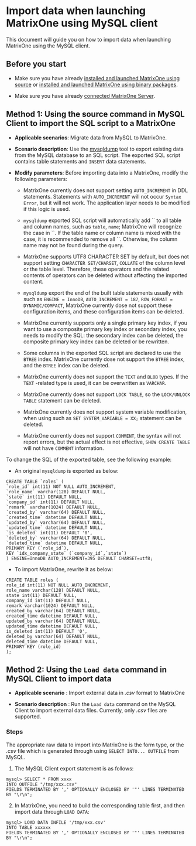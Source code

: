 # Import data when launching MatrixOne using MySQL client

This document will guide you on how to import data when launching MatrixOne using the MySQL client.

## Before you start

- Make sure you have already [installed and launched MatrixOne using source](https://docs.matrixorigin.io/0.5.1/MatrixOne/Get-Started/install-standalone-matrixone/#method-1-building-from-source) or [installed and launched MatrixOne using binary packages](https://docs.matrixorigin.io/0.5.1/MatrixOne/Get-Started/install-standalone-matrixone/#method-2-downloading-binary-packages).

- Make sure you have already [connected MatrixOne Server](../../Get-Started/connect-to-matrixone-server.md).

## Method 1: Using the source command in MySQL Client to import the SQL script to a MatrixOne

- **Applicable scenarios**: Migrate data from MySQL to MatrixOne.
- **Scenario description**: Use the [mysqldump](https://dev.mysql.com/doc/refman/8.0/en/mysqldump.html) tool to export existing data from the MySQL database to an SQL script. The exported SQL script contains table statements and `INSERT` data statements.
- **Modify parameters**: Before importing data into a MatrixOne, modify the following parameters:

  + MatrixOne currently does not support setting `AUTO_INCREMENT` in DDL statements. Statements with `AUTO_INCREMENT` will not occur `Syntax Error`, but it will not work. The application layer needs to be modified if this logic is used.

  + `mysqldump` exported SQL script will automatically add \`\` to all table and column names, such as `table`, `name`; MatrixOne will recognize the case in \`\`. If the table name or column name is mixed with the case, it is recommended to remove all \`\`. Otherwise, the column name may not be found during the query.

  + MatrixOne supports UTF8 CHARACTER SET by default, but does not support setting `CHARACTER SET/CHARSET`, `COLLATE` of the column level or the table level. Therefore, these operators and the related contents of operators can be deleted without affecting the imported content.

  + `mysqldump` export the end of the built table statements usually with such as `ENGINE = InnoDB`, `AUTO_INCREMENT = 187`, `ROW_FORMAT = DYNAMIC/COMPACT`, MatrixOne currently dose not support these configuration items, and these configuration items can be deleted.

  + MatrixOne currently supports only a single primary key index, if you want to use a composite primary key index or secondary index, you needs to modify the SQL: the secondary index can be deleted, the composite primary key index can be deleted or be rewritten.

  + Some columns in the exported SQL script are declared to use the `BTREE` index. MatrixOne currently dose not support the `BTREE` index, and the `BTREE` index can be deleted.

  + MatrixOne currently does not support the `TEXT` and `BLOB` types. If the `TEXT` -related type is used, it can be overwritten as `VARCHAR`.

  + MatrixOne currently does not support `LOCK TABLE`, so the `LOCK/UNLOCK TABLE` statement can be deleted.

  + MatrixOne currently does not support system variable modification, when using such as `SET SYSTEM_VARIABLE = XX;` statement can be deleted.

  + MatrixOne currently does not support `COMMENT`, the syntax will not report errors, but the actual effect is not effective, `SHOW CREATE TABLE` will not have `COMMENT` information.

To change the SQL of the exported table, see the following example:

- An original `mysqldump` is exported as below:

```
CREATE TABLE `roles` (
`role_id` int(11) NOT NULL AUTO_INCREMENT,
`role_name` varchar(128) DEFAULT NULL,
`state` int(11) DEFAULT NULL,
`company_id` int(11) DEFAULT NULL,
`remark` varchar(1024) DEFAULT NULL,
`created_by` varchar(64) DEFAULT NULL,
`created_time` datetime DEFAULT NULL,
`updated_by` varchar(64) DEFAULT NULL,
`updated_time` datetime DEFAULT NULL,
`is_deleted` int(11) DEFAULT '0',
`deleted_by` varchar(64) DEFAULT NULL,
`deleted_time` datetime DEFAULT NULL,
PRIMARY KEY (`role_id`),
KEY `idx_company_state` (`company_id`,`state`)
) ENGINE=InnoDB AUTO_INCREMENT=395 DEFAULT CHARSET=utf8;
```

- To import MatrixOne, rewrite it as below:

```
CREATE TABLE roles (
role_id int(11) NOT NULL AUTO_INCREMENT,
role_name varchar(128) DEFAULT NULL,
state int(11) DEFAULT NULL,
company_id int(11) DEFAULT NULL,
remark varchar(1024) DEFAULT NULL,
created_by varchar(64) DEFAULT NULL,
created_time datetime DEFAULT NULL,
updated_by varchar(64) DEFAULT NULL,
updated_time datetime DEFAULT NULL,
is_deleted int(11) DEFAULT '0',
deleted_by varchar(64) DEFAULT NULL,
deleted_time datetime DEFAULT NULL,
PRIMARY KEY (role_id)
);
```

## Method 2: Using the `Load data` command in MySQL Client to import data

- **Applicable scenario** : Import external data in *.csv* format to MatrixOne

- **Scenario description** : Run the `Load data` command on the MySQL Client to import external data files. Currently, only *.csv* files are supported.

### Steps

The appropriate raw data to import into MatrixOne is the form type, or the *.csv* file which is generated through using `SELECT INTO... OUTFILE` from MySQL.

1. The MySQL Client export statement is as follows:

```
mysql> SELECT * FROM xxxx
INTO OUTFILE "/tmp/xxx.csv"
FIELDS TERMINATED BY ',' OPTIONALLY ENCLOSED BY '"' LINES TERMINATED BY "\r\n";
```

2. In MatrixOne, you need to build the corresponding table first, and then import data through `LOAD DATA`:

```
mysql> LOAD DATA INFILE '/tmp/xxx.csv'
INTO TABLE xxxxxx
FIELDS TERMINATED BY ',' OPTIONALLY ENCLOSED BY '"' LINES TERMINATED BY "\r\n";
```
